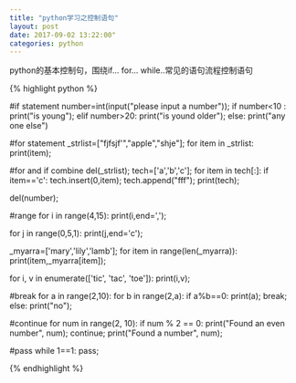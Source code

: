 ```yaml
--- 
title: "python学习之控制语句" 
layout: post 
date: 2017-09-02 13:22:00"
categories: python
---
```


python的基本控制句，围绕if... for...  while..常见的语句流程控制语句


{% highlight python %}

#if statement
number=int(input("please input a number"));
if number<10 :
      print("is young");
elif number>20:
      print("is yound older");
else:
      print("any one else")
    
#for statement
_strlist=["fjfsjf'","apple","shje"];
for item in _strlist:
      print(item);

#for and if combine
del(_strlist);
tech=['a','b','c'];
for item in tech[:]:
      if item=='c':
            tech.insert(0,item);
            tech.append("fff");
print(tech);

del(number);

#range
for i in range(4,15):
      print(i,end=',');

for j in range(0,5,1):
      print(j,end='c');
      
_myarra=['mary','lily','lamb'];
for item in range(len(_myarra)):
      print(item,_myarra[item]);

for i, v in enumerate(['tic', 'tac', 'toe']):
      print(i,v);

#break
for a in range(2,10):
      for b in range(2,a):
            if a%b==0:
                  print(a);
                  break;
            else:
                   print("no");

#continue
for num in range(2, 10):
      if num % 2 == 0:
           print("Found an even number", num);
           continue;
      print("Found a number", num);

#pass
while 1==1:
      pass;

{% endhighlight %}